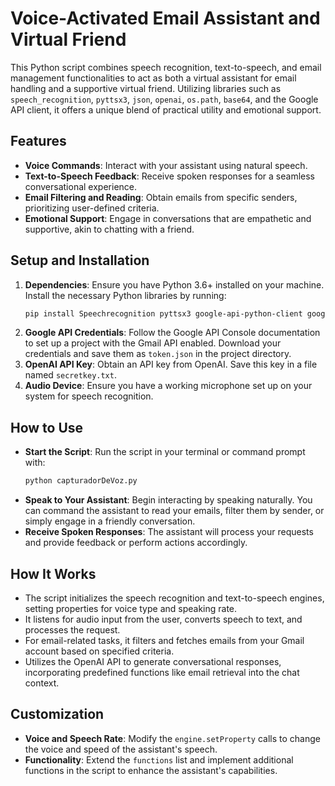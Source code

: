 # Voice-Activated Email Assistant and Virtual Friend

This Python script combines speech recognition, text-to-speech, and email management functionalities to act as both a virtual assistant for email handling and a supportive virtual friend. Utilizing libraries such as `speech_recognition`, `pyttsx3`, `json`, `openai`, `os.path`, `base64`, and the Google API client, it offers a unique blend of practical utility and emotional support.

## Features

- **Voice Commands**: Interact with your assistant using natural speech.
- **Text-to-Speech Feedback**: Receive spoken responses for a seamless conversational experience.
- **Email Filtering and Reading**: Obtain emails from specific senders, prioritizing user-defined criteria.
- **Emotional Support**: Engage in conversations that are empathetic and supportive, akin to chatting with a friend.

## Setup and Installation

1. **Dependencies**: Ensure you have Python 3.6+ installed on your machine. Install the necessary Python libraries by running:
   ```bash
   pip install Speechrecognition pyttsx3 google-api-python-client google-auth-oauthlib google-auth-httplib2 openai
   ```
2. **Google API Credentials**: Follow the Google API Console documentation to set up a project with the Gmail API enabled. Download your credentials and save them as `token.json` in the project directory.
3. **OpenAI API Key**: Obtain an API key from OpenAI. Save this key in a file named `secretkey.txt`.
4. **Audio Device**: Ensure you have a working microphone set up on your system for speech recognition.

## How to Use

- **Start the Script**: Run the script in your terminal or command prompt with:
   ```bash
   python capturadorDeVoz.py
   ```
- **Speak to Your Assistant**: Begin interacting by speaking naturally. You can command the assistant to read your emails, filter them by sender, or simply engage in a friendly conversation.
- **Receive Spoken Responses**: The assistant will process your requests and provide feedback or perform actions accordingly.

## How It Works

- The script initializes the speech recognition and text-to-speech engines, setting properties for voice type and speaking rate.
- It listens for audio input from the user, converts speech to text, and processes the request.
- For email-related tasks, it filters and fetches emails from your Gmail account based on specified criteria.
- Utilizes the OpenAI API to generate conversational responses, incorporating predefined functions like email retrieval into the chat context.

## Customization

- **Voice and Speech Rate**: Modify the `engine.setProperty` calls to change the voice and speed of the assistant's speech.
- **Functionality**: Extend the `functions` list and implement additional functions in the script to enhance the assistant's capabilities.
